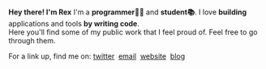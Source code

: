 <b>Hey there! I'm Rex</b>
I'm a <b>programmer👨‍💻</b> and <b>student📚</b>.
I love <b>building</b> applications and tools <b>by writing code</b>.   
Here you'll find some of my public work that I feel proud of. Feel free to go through them.

For a link up, find me on: [twitter](https://x.com/regisrex) &nbsp;[email](mailto:hey@regisndizihiwe.me) &nbsp;[website](https://regisndizihiwe.me) &nbsp;[blog](https://regisndizihiwe.me/blog)
